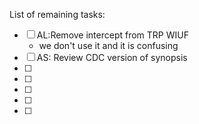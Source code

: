 List of remaining tasks:

- [ ] AL:Remove intercept from TRP WIUF
  - we don't use it and it is confusing
- [ ] AS: Review CDC version of synopsis
- [ ] 
- [ ] 
- [ ] 
- [ ] 
- [ ] 
